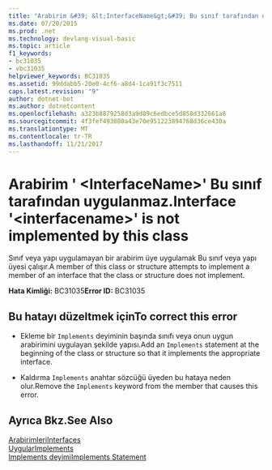 ```yaml
---
title: "Arabirim &#39; &lt;InterfaceName&gt;&#39; Bu sınıf tarafından uygulanmaz."
ms.date: 07/20/2015
ms.prod: .net
ms.technology: devlang-visual-basic
ms.topic: article
f1_keywords:
- bc31035
- vbc31035
helpviewer_keywords: BC31035
ms.assetid: 99ddabb5-20e0-4cf6-a8d4-1ca91f3c7511
caps.latest.revision: "9"
author: dotnet-bot
ms.author: dotnetcontent
ms.openlocfilehash: a323b8879258d3a9d89c6edbce5d858d332661a8
ms.sourcegitcommit: 4f3fef493080a43e70e951223894768d36ce430a
ms.translationtype: MT
ms.contentlocale: tr-TR
ms.lasthandoff: 11/21/2017
---
```

# <a name="interface-39ltinterfacenamegt39-is-not-implemented-by-this-class"></a><span data-ttu-id="05e26-102">Arabirim &#39; &lt;InterfaceName&gt;&#39; Bu sınıf tarafından uygulanmaz.</span><span class="sxs-lookup"><span data-stu-id="05e26-102">Interface &#39;&lt;interfacename&gt;&#39; is not implemented by this class</span></span>
<span data-ttu-id="05e26-103">Sınıf veya yapı uygulamayan bir arabirim üye uygulamak Bu sınıf veya yapı üyesi çalışır.</span><span class="sxs-lookup"><span data-stu-id="05e26-103">A member of this class or structure attempts to implement a member of an interface that the class or structure does not implement.</span></span>  
  
 <span data-ttu-id="05e26-104">**Hata Kimliği:** BC31035</span><span class="sxs-lookup"><span data-stu-id="05e26-104">**Error ID:** BC31035</span></span>  
  
## <a name="to-correct-this-error"></a><span data-ttu-id="05e26-105">Bu hatayı düzeltmek için</span><span class="sxs-lookup"><span data-stu-id="05e26-105">To correct this error</span></span>  
  
-   <span data-ttu-id="05e26-106">Ekleme bir `Implements` deyiminin başında sınıfı veya onun uygun arabirimini uygulayan şekilde yapısı.</span><span class="sxs-lookup"><span data-stu-id="05e26-106">Add an `Implements` statement at the beginning of the class or structure so that it implements the appropriate interface.</span></span>  
  
-   <span data-ttu-id="05e26-107">Kaldırma `Implements` anahtar sözcüğü üyeden bu hataya neden olur.</span><span class="sxs-lookup"><span data-stu-id="05e26-107">Remove the `Implements` keyword from the member that causes this error.</span></span>  
  
## <a name="see-also"></a><span data-ttu-id="05e26-108">Ayrıca Bkz.</span><span class="sxs-lookup"><span data-stu-id="05e26-108">See Also</span></span>  
 [<span data-ttu-id="05e26-109">Arabirimleri</span><span class="sxs-lookup"><span data-stu-id="05e26-109">Interfaces</span></span>](../../visual-basic/programming-guide/language-features/interfaces/index.md)  
 [<span data-ttu-id="05e26-110">Uygular</span><span class="sxs-lookup"><span data-stu-id="05e26-110">Implements</span></span>](../../visual-basic/language-reference/statements/implements-clause.md)  
 [<span data-ttu-id="05e26-111">Implements deyimi</span><span class="sxs-lookup"><span data-stu-id="05e26-111">Implements Statement</span></span>](../../visual-basic/language-reference/statements/implements-statement.md)
